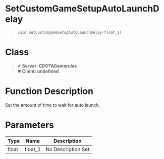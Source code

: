 # SetCustomGameSetupAutoLaunchDelay
> `void SetCustomGameSetupAutoLaunchDelay(float_1)`
# Class
> __✔ Server: CDOTAGamerules__  
> __✖ Client: undefined__  
# Function Description
Set the amount of time to wait for auto launch.
# Parameters
Type|Name|Description
--|--|--
float|float_1|No Description Set
